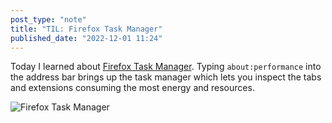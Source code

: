 ```yaml
---
post_type: "note" 
title: "TIL: Firefox Task Manager"
published_date: "2022-12-01 11:24"
---
```


Today I learned about [Firefox Task Manager](https://support.mozilla.org/en-US/kb/task-manager-tabs-or-extensions-are-slowing-firefox). Typing `about:performance` into the address bar brings up the task manager which lets you inspect the tabs and extensions consuming the most energy and resources. 

![Firefox Task Manager](/images/til-firefox-task-manager/firefox-task-manager.png)
